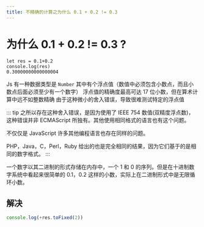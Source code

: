 ```yaml
---
title: 不精确的计算之为什么 0.1 + 0.2 != 0.3
---
```


# 为什么 0.1 + 0.2 != 0.3 ?

```
let res = 0.1+0.2
console.log(res)
0.30000000000000004
```

Js 有一种数据类型是 `Number` 其中有个浮点值（数值中必须包含小数点，而且小数点后面必须至少有一个数字）
浮点值的精确度最高可达 17 位小数，但在算术计算中远不如整数精确 由于这种微小的舍入错误，导致很难测试特定的浮点值

::: tip
之所以存在这种舍入错误，是因为使用了 IEEE 754 数值(双精度浮点数)，这种错误并非 ECMAScript 所独有。其他使用相同格式的语言也有这个问题。

不仅仅是 JavaScript
许多其他编程语言也存在同样的问题。

PHP，Java，C，Perl，Ruby 给出的也是完全相同的结果，因为它们基于的是相同的数字格式。
:::

一个数字以其二进制的形式存储在内存中，一个 1 和 0 的序列。但是在十进制数字系统中看起来很简单的 0.1，0.2 这样的小数，实际上在二进制形式中是无限循环小数。

## 解决

```js
console.log(+res.toFixed(2))
```